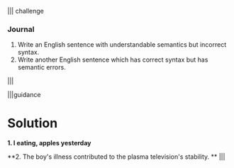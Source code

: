 ||| challenge
### Journal
1. Write an English sentence with understandable semantics but incorrect syntax. 
2. Write another English sentence which has correct syntax but has semantic errors.

|||

|||guidance
# Solution
**1.  I eating, apples yesterday**

**2. The boy's illness contributed to the plasma television's stability. **
|||


